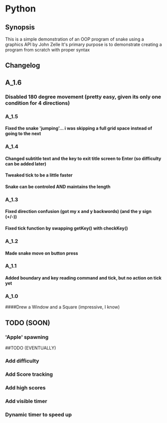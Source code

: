 # Python
## Synopsis

This is a simple demonstration of an OOP program of snake using a graphics API by John Zelle
It's primary purpose is to demonstrate creating a program from scratch with proper syntax


## Changelog

## A_1.6
### Disabled 180 degree movement (pretty easy, given its only one condition for 4 directions)

### A_1.5
#### Fixed the snake 'jumping'... i was skipping a full grid space instead of going to the next

### A_1.4
#### Changed subtitle text and the key to exit title screen to Enter (so difficulty can be added later)
#### Tweaked tick to be a little faster
#### Snake can be controled AND maintains the length

### A_1.3 
#### Fixed direction confusion (got my x and y backwords) (and the y sign (+/-))
#### Fixed tick function by swapping getKey() with checkKey()

### A_1.2 
#### Made snake move on button press

### A_1.1 
#### Added boundary and key reading command and tick, but no action on tick yet

### A_1.0 
####Drew a Window and a Square (impressive, I know)



## TODO (SOON)
### 'Apple' spawning

##TODO (EVENTUALLY)

### Add difficulty
### Add Score tracking
### Add high scores
### Add visible timer
### Dynamic timer to speed up

